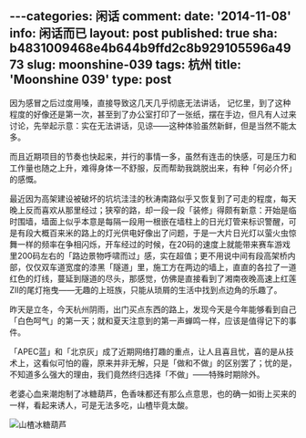 ---categories: 闲话
comment: 
date: '2014-11-08'
info: 闲话而已
layout: post
published: true
sha: b4831009468e4b644b9ffd2c8b929105596a4973
slug: moonshine-039
tags: 杭州
title: 'Moonshine 039'
type: post
---


因为感冒之后过度用嗓，直接导致这几天几乎彻底无法讲话， 记忆里，到了这种程度的好像还是第一次，甚至到了办公室打印了一张纸，摆在手边，但凡有人过来讨论，先举起示意：实在无法讲话，见谅——这种体验虽然新鲜，但是当然不能太多。

而且近期项目的节奏也快起来，并行的事情一多，虽然有连击的快感，可是压力和工作量也随之上升，难得身体一不舒服，反而帮助我跳脱出来，有种「何必介怀」的感慨。

最近因为高架建设被破坏的坑坑洼洼的秋涛南路似乎又恢复到了可走的程度，每天晚上反而喜欢从那里经过；狭窄的路，却一段一段「装修」得颇有新意：开始是临时围墙，墙面上似乎本意是每隔一段用一根嵌在墙柱上的日光灯管来标识警醒，可是有段大概百来米的路上的灯光供电好像出了问题，于是一大片日光灯以萤火虫惊舞一样的频率在争相闪烁，开车经过的时候，在20码的速度上就能带来赛车游戏里200码左右的「路边景物呼啸而过」感，实在超值；更不用说中间有段高架桥内部，仅仅双车道宽度的漆黑「隧道」里，施工方在两边的墙上，直直的各拉了一道红色的灯线，蔓延到隧道的尽头，那感觉，仿佛是直接看到了湘南夜晚高速上红莲ZII的尾灯拖曳——无趣的上班族，只能从琐屑的生活中找到点边角的乐趣了。

昨天是立冬，今天杭州阴雨，出门买点东西的路上，发现今天是今年能够看到自己「白色呵气」的第一天；就和夏天注意到的第一声蝉鸣一样，应该是值得记下的事件。

「APEC蓝」和「北京灰」成了近期网络打趣的重点，让人且喜且忧，喜的是从技术上，这看似可怕的霾，原来并非无解，只是「做和不做」的区别罢了；忧的是，不知道多么强大的理由，我们竟然终归选择「不做」——特殊时期除外。


老婆心血来潮炮制了冰糖葫芦，色香味都还有那么点意思，也的确一如街上买来的一样，看起来诱人，可是无法多吃，山楂毕竟太酸。

![山楂冰糖葫芦](http://image.vsco.co/1/544b63f8332bf1057790/545e031e726708de708b4679/800x600/cfc8942a-5af8-4b41-9c7a-babe5ebfeb63.jpg)
